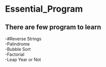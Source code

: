 # Essential_Program
<h2>There are few program to learn</h2>

<p>
-#Reverse Strings
</br>
-Palindrome
</br>
-Bubble Sort
</br>
-Factorial
</br>
-Leap Year or Not
</br>
</p>
